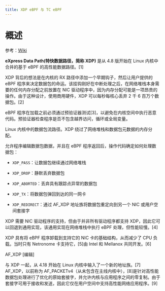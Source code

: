 ```yaml
---
title: XDP eBPF 与 TC eBPF
---
```


# 概述

参考：[Wiki](https://en.wikipedia.org/wiki/Express_Data_Path)

**eXpress Data Path(特快数据路径，简称 XDP)** 是从 4.8 版开始在 Linux 内核中合并的基于 eBPF 的高性能数据路径。\[1]

XDP 背后的想法是在内核的 RX 路径中添加一个早期钩子，然后让用户提供的 eBPF 程序来决定数据包的命运。该挂钩刚好在中断处理之后，在网络堆栈本身需要的任何内存分配之前放置在 NIC 驱动程序中，因为内存分配可能是一项昂贵的操作。由于这种设计，使用商用硬件，XDP 可以每秒每核心丢弃 2 千 6 百万个数据包。\[2]

eBPF 程序在加载之前必须通过预验证器测试\[3]，以避免在内核空间中执行恶意代码。预验证器检查程序是否不包含越界访问，循环或全局变量。

Linux 内核中的数据包流路径。XDP 绕过了网络堆栈和数据包元数据的内存分配。

允许程序编辑数据包数据，并且在 eBPF 程序返回后，操作代码确定如何处理数据包：

- `XDP_PASS`：让数据包继续通过网络堆栈

- `XDP_DROP`：静默丢弃数据包

- `XDP_ABORTED`：丢弃具有跟踪点异常的数据包

- `XDP_TX`：将数据包弹回到达的同一网卡

- `XDP_REDIRECT`：通过 AF_XDP 地址族将数据包重定向到另一个 NIC 或用户空间套接字

XDP 需要 NIC 驱动程序的支持，但由于并非所有驱动程序都支持 XDP，因此它可以回退到通用实现，该通用实现在网络堆栈中执行 eBPF 处理，但性能较慢。\[4]

XDP 具有将 eBPF 程序卸载到支持它的 NIC 卡的基础结构，从而减少了 CPU 负载。当时只有 Netronome 卡支持它，\[5]由 Intel 和 Mellanox 共同开发。\[6]

AF_XDP \[编辑]

与 XDP 一起，从 4.18 开始在 Linux 内核中输入了一个新的地址族。\[7] AF_XDP，以前称为 AF_PACKETv4（从未包含在主线内核中），\[8]是针对高性能数据包处理进行了优化的原始套接字，并允许内核与应用程序之间的零复制。由于套接字可用于接收和发送，因此它仅在用户空间中支持高性能网络应用程序。\[9]
